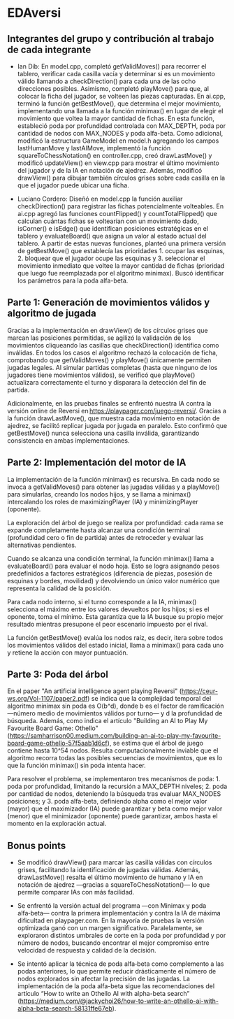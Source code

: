 # EDAversi

## Integrantes del grupo y contribución al trabajo de cada integrante

* Ian Dib:
En model.cpp, completó getValidMoves() para recorrer el tablero, verificar cada casilla vacía y determinar si es un movimiento válido llamando a checkDirection() para cada una de las ocho direcciones posibles. Asimismo, completó playMove() para que, al colocar la ficha del jugador, se volteen las piezas capturadas.
En ai.cpp, terminó la función getBestMove(), que determina el mejor movimiento, implementando una llamada a la función minimax() en lugar de elegir el movimiento que voltea la mayor cantidad de fichas. En esta función, estableció poda por profundidad controlada con MAX_DEPTH, poda por cantidad de nodos con MAX_NODES y poda alfa-beta.
Como adicional, modificó la estructura GameModel en model.h agregando los campos lastHumanMove y lastAIMove, implementó la función squareToChessNotation() en controller.cpp, creó drawLastMove() y modificó updateView() en view.cpp para mostrar el último movimiento del jugador y de la IA en notación de ajedrez. Además, modificó drawView() para dibujar también círculos grises sobre cada casilla en la que el jugador puede ubicar una ficha.

* Luciano Cordero:
Diseñó en model.cpp la función auxiliar checkDirection() para registrar las fichas potencialmente volteables. En ai.cpp agregó las funciones countFlipped() y countTotalFlipped() que calculan cuántas fichas se voltearían con un movimiento dado, isCorner() e isEdge() que identifican posiciones estratégicas en el tablero y evaluateBoard() que asigna un valor al estado actual del tablero.
A partir de estas nuevas funciones, planteó una primera versión de getBestMove() que establecía las prioridades 1. ocupar las esquinas, 2. bloquear que el jugador ocupe las esquinas y 3. seleccionar el movimiento inmediato que voltee la mayor cantidad de fichas (prioridad que luego fue reemplazada por el algoritmo minimax). Buscó identificar los parámetros para la poda alfa-beta.

## Parte 1: Generación de movimientos válidos y algoritmo de jugada

Gracias a la implementación en drawView() de los círculos grises que marcan las posiciones permitidas, se agilizó la validación de los movimientos cliqueando las casillas que checkDirection() identifica como inválidas. En todos los casos el algoritmo rechazó la colocación de ficha, comprobando que getValidMoves() y playMove() únicamente permiten jugadas legales. Al simular partidas completas (hasta que ninguno de los jugadores tiene movimientos válidos), se verificó que playMove() actualizara correctamente el turno y disparara la detección del fin de partida.

Adicionalmente, en las pruebas finales se enfrentó nuestra IA contra la versión online de Reversi en https://playpager.com/juego-reversi/. Gracias a la función drawLastMove(), que muestra cada movimiento en notación de ajedrez, se facilitó replicar jugada por jugada en paralelo. Esto confirmó que getBestMove() nunca selecciona una casilla inválida, garantizando consistencia en ambas implementaciones.

## Parte 2: Implementación del motor de IA

La implementación de la función minimax() es recursiva. En cada nodo se invoca a getValidMoves() para obtener las jugadas válidas y a playMove() para simularlas, creando los nodos hijos, y se llama a minimax() intercalando los roles de maximizingPlayer (IA) y minimizingPlayer (oponente).

La exploración del árbol de juego se realiza por profundidad: cada rama se expande completamente hasta alcanzar una condición terminal (profundidad cero o fin de partida) antes de retroceder y evaluar las alternativas pendientes.

Cuando se alcanza una condición terminal, la función minimax() llama a evaluateBoard() para evaluar el nodo hoja. Esto se logra asignando pesos predefinidos a factores estratégicos (diferencia de piezas, posesión de esquinas y bordes, movilidad) y devolviendo un único valor numérico que representa la calidad de la posición.

Para cada nodo interno, si el turno corresponde a la IA, minimax() selecciona el máximo entre los valores devueltos por los hijos; si es el oponente, toma el mínimo. Esta garantiza que la IA busque su propio mejor resultado mientras presupone el peor escenario impuesto por el rival.

La función getBestMove() evalúa los nodos raíz, es decir, itera sobre todos los movimientos válidos del estado inicial, llama a minimax() para cada uno y retiene la acción con mayor puntuación.

## Parte 3: Poda del árbol

En el paper "An artificial intelligence agent playing Reversi" (https://ceur-ws.org/Vol-1107/paper2.pdf) se indica que la complejidad temporal del algoritmo minimax sin poda es O(b^d), donde b es el factor de ramificación —número medio de movimientos válidos por turno— y d la profundidad de búsqueda. Además, como indica el artículo "Building an AI to Play My Favourite Board Game: Othello" (https://samharrison00.medium.com/building-an-ai-to-play-my-favourite-board-game-othello-57f5aab1d6cf), se estima que el árbol de juego contiene hasta 10^54 nodos. Resulta computacionalmente inviable que el algoritmo recorra todas las posibles secuencias de movimientos, que es lo que la función minimax() sin poda intenta hacer.

Para resolver el problema, se implementaron tres mecanismos de poda: 1. poda por profundidad, limitando la recursión a MAX_DEPTH niveles; 2. poda por cantidad de nodos, deteniendo la búsqueda tras evaluar MAX_NODES posiciones; y 3. poda alfa-beta, definiendo alpha como el mejor valor (mayor) que el maximizador (IA) puede garantizar y beta como mejor valor (menor) que el minimizador (oponente) puede garantizar, ambos hasta el momento en la exploración actual.

## Bonus points

- Se modificó drawView() para marcar las casilla válidas con círculos grises, facilitando la identificación de jugadas válidas. Además, drawLastMove() resalta el último movimiento de humano y IA en notación de ajedrez —gracias a squareToChessNotation()— lo que permite comparar IAs con más facilidad.

- Se enfrentó la versión actual del programa —con Minimax y poda alfa‑beta— contra la primera implementación y contra la IA de máxima dificultad en playpager.com. En la mayoría de pruebas la versión optimizada ganó con un margen significativo. Paralelamente, se exploraron distintos umbrales de corte en la poda por profundidad y por número de nodos, buscando encontrar el mejor compromiso entre velocidad de respuesta y calidad de la decisión.

- Se intentó aplicar la técnica de poda alfa‑beta como complemento a las podas anteriores, lo que permite reducir drásticamente el número de nodos explorados sin afectar la precisión de las jugadas. La implementación de la poda alfa-beta sigue las recomendaciones del artículo “How to write an Othello AI with alpha-beta search” (https://medium.com/@jackychoi26/how-to-write-an-othello-ai-with-alpha-beta-search-58131ffe67eb).